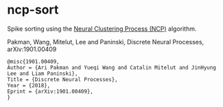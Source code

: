 # ncp-sort
Spike sorting using the [Neural Clustering Process (NCP)](https://github.com/aripakman/neural_clustering_process) algorithm. 


Pakman, Wang, Mitelut, Lee and Paninski, Discrete Neural Processes, arXiv:1901.00409
```
@misc{1901.00409,
Author = {Ari Pakman and Yueqi Wang and Catalin Mitelut and JinHyung Lee and Liam Paninski},
Title = {Discrete Neural Processes},
Year = {2018},
Eprint = {arXiv:1901.00409},
}
```
